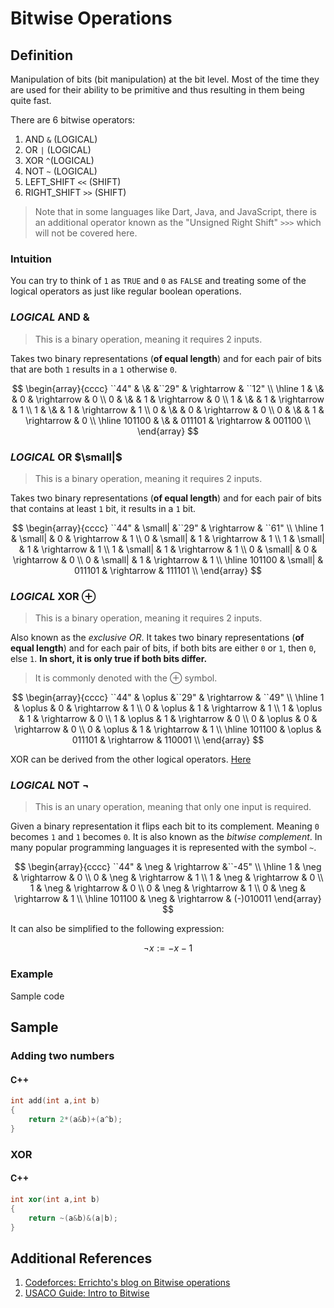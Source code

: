 # Bitwise Operations

## Definition

Manipulation of bits (bit manipulation) at the bit level. Most of the time they are used for their ability to be primitive and thus resulting in them being quite fast.

There are 6 bitwise operators:

1. AND `&` (LOGICAL)
2. OR `|` (LOGICAL)
3. XOR `^`(LOGICAL)
4. NOT `~` (LOGICAL)
5. LEFT_SHIFT `<<` (SHIFT)
6. RIGHT_SHIFT `>>` (SHIFT)

> Note that in some languages like Dart, Java, and JavaScript, there is an additional operator known as the "Unsigned Right Shift" `>>>` which will not be covered here.

### Intuition

You can try to think of `1` as `TRUE` and `0` as `FALSE` and treating some of the logical operators as just like regular boolean operations.

### *LOGICAL* AND $\&$

> This is a binary operation, meaning it requires 2 inputs.

Takes two binary representations (**of equal length**) and for each pair of bits that are both `1` results in a `1` otherwise `0`.

$$
\begin{array}{cccc}
``44" & \& &``29" & \rightarrow & ``12" \\ \hline
1 & \& & 0 & \rightarrow & 0 \\
0 & \& & 1 & \rightarrow & 0 \\
1 & \& & 1 & \rightarrow & 1 \\
1 & \& & 1 & \rightarrow & 1 \\
0 & \& & 0 & \rightarrow & 0 \\
0 & \& & 1 & \rightarrow & 0 \\ \hline
101100 & \& & 011101 & \rightarrow & 001100 \\
\end{array}
$$

### *LOGICAL* OR $\small|$

> This is a binary operation, meaning it requires 2 inputs.

Takes two binary representations (**of equal length**) and for each pair of bits that contains at least `1` bit, it results in a `1` bit.

$$
\begin{array}{cccc}
``44" & \small| &``29" & \rightarrow & ``61" \\ \hline
1 & \small| & 0 & \rightarrow & 1 \\
0 & \small| & 1 & \rightarrow & 1 \\
1 & \small| & 1 & \rightarrow & 1 \\
1 & \small| & 1 & \rightarrow & 1 \\
0 & \small| & 0 & \rightarrow & 0 \\
0 & \small| & 1 & \rightarrow & 1 \\ \hline
101100 & \small| & 011101 & \rightarrow & 111101 \\
\end{array}
$$

### *LOGICAL* XOR $\oplus$

> This is a binary operation, meaning it requires 2 inputs.

Also known as the *exclusive OR*. It takes two binary representations (**of equal length**) and for each pair of bits, if both bits are either `0` or `1`, then `0`, else `1`. **In short, it is only true if both bits differ.**

> It is commonly denoted with the $\oplus$ symbol.

$$
\begin{array}{cccc}
``44" & \oplus &``29" & \rightarrow & ``49" \\ \hline
1 & \oplus & 0 & \rightarrow & 1 \\
0 & \oplus & 1 & \rightarrow & 1 \\
1 & \oplus & 1 & \rightarrow & 0 \\
1 & \oplus & 1 & \rightarrow & 0 \\
0 & \oplus & 0 & \rightarrow & 0 \\
0 & \oplus & 1 & \rightarrow & 1 \\ \hline
101100 & \oplus & 011101 & \rightarrow & 110001 \\
\end{array}
$$

XOR can be derived from the other logical operators. [Here](#xor)

### *LOGICAL* NOT $\neg$

> This is an unary operation, meaning that only one input is required.

Given a binary representation it flips each bit to its complement. Meaning `0` becomes `1` and `1` becomes `0`. It is also known as the *bitwise complement*. In many popular programming languages it is represented with the symbol `~`.

$$
\begin{array}{cccc}
``44" & \neg & \rightarrow &``-45" \\ \hline
1 & \neg & \rightarrow & 0 \\
0 & \neg & \rightarrow & 1 \\
1 & \neg & \rightarrow & 0 \\
1 & \neg & \rightarrow & 0 \\
0 & \neg & \rightarrow & 1 \\
0 & \neg & \rightarrow & 1 \\ \hline
101100 & \neg & \rightarrow & (-)010011
\end{array}
$$

It can also be simplified to the following expression:

$$
\neg{x}:=-x-1
$$

### Example

Sample code

## Sample

### Adding two numbers

#### C++

```cpp
int add(int a,int b)
{
    return 2*(a&b)+(a^b);
}
```


### XOR 

#### C++

```cpp
int xor(int a,int b)
{
    return ~(a&b)&(a|b);
}
```

## Additional References

1. [Codeforces: Errichto's blog on Bitwise operations](https://codeforces.com/blog/entry/73490)
2. [USACO Guide: Intro to Bitwise](https://usaco.guide/silver/intro-bitwise)